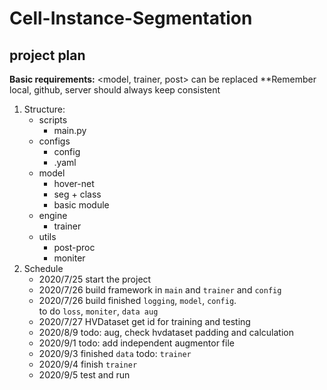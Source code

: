 # Cell-Instance-Segmentation

## project plan
**Basic requirements:** <model, trainer, post> can be replaced
**Remember local, github, server should always keep consistent
1. Structure:
    - scripts
        - main.py
    - configs
        - config
        - .yaml
    - model
        - hover-net
        - seg + class
        - basic module
    - engine
        - trainer
    - utils
        - post-proc
        - moniter
2. Schedule
    - 2020/7/25 start the project
    - 2020/7/26 build framework in `main` and `trainer` and `config`
    - 2020/7/26 build finished `logging`, `model`, `config`. \
      to do `loss`, `moniter`, `data aug` 
    - 2020/7/27 HVDataset get id for training and testing
    - 2020/8/9 todo: aug, check hvdataset padding and calculation
    - 2020/9/1 todo: add independent augmentor file
    - 2020/9/3 finished `data` todo: `trainer`
    - 2020/9/4 finish `trainer`
    - 2020/9/5 test and run